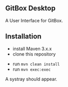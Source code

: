 GitBox Desktop
----------------
A User Interface for GitBox.

Installation
----------------
* install Maven 3.x.x
* clone this repository
- run `mvn clean install`
- run `mvn exec:exec`

A systray should appear.